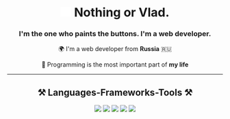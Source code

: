 <h1 align="center">
    <img src="assets/staycharlie-charlie2.gif">
    Nothing or Vlad. 
</h1>

<h3 align="center">I'm the one who paints the buttons. I'm a web developer.</h3>

<div align="center">

🌍 I'm a web developer from **Russia** 🇷🇺

💓 Programming is the most important part of **my life**

</div>

<hr/>

<div align="center">
    <h2 align="center">⚒️ Languages-Frameworks-Tools ⚒️</h2>
    <img src="https://cdn.jsdelivr.net/gh/devicons/devicon/icons/javascript/javascript-plain.svg" width="30px"/>
    <img src="https://cdn.jsdelivr.net/gh/devicons/devicon/icons/typescript/typescript-plain.svg" width="30px"/>
    <img src="https://cdn.jsdelivr.net/gh/devicons/devicon/icons/html5/html5-plain.svg" width="30px"/>
    <img src="https://cdn.jsdelivr.net/gh/devicons/devicon/icons/css3/css3-plain.svg" width="30px"/>
    <img src="https://cdn.jsdelivr.net/gh/devicons/devicon/icons/tailwindcss/tailwindcss-plain.svg" width="30px"/>
    </div>

<br/>